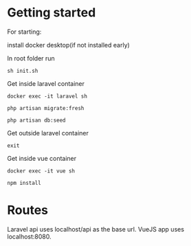 # Getting started
For starting:

install docker desktop(if not installed early)

In root folder run 

`sh init.sh`

Get inside laravel container

`docker exec -it laravel sh`

`php artisan migrate:fresh`

`php artisan db:seed`

Get outside laravel container

`exit`

Get inside vue container

`docker exec -it vue sh`

`npm install`

# Routes

Laravel api uses localhost/api as the base url.
VueJS app uses localhost:8080.
